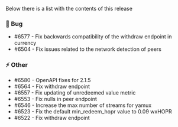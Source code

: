 Below there is a list with the contents of this release

### 🐛 Bug

- #6577 - Fix backwards compatibility of the withdraw endpoint in currency
- #6504 - Fix issues related to the network detection of peers

### ⚡ Other

- #6580 - OpenAPI fixes for 2.1.5
- #6564 - Fix withdraw endpoint
- #6557 - Fix updating of unredeemed value metric
- #6553 - Fix nulls in peer endpoint
- #6546 - Increase the max number of streams for yamux
- #6523 - Fix the default min_redeem_hopr value to 0.09 wxHOPR
- #6522 - Fix withdraw endpoint

